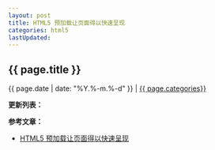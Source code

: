 ```yaml
---
layout: post
title: HTML5 预加载让页面得以快速呈现
categories: html5
lastUpdated:
---
```


## {{ page.title }}

{{ page.date | date: "%Y.%-m.%-d" }} | <a href="/archive#{{ page.categories }}">{{ page.categories}}</a>



**更新列表：**



**参考文章：**

* [HTML5 预加载让页面得以快速呈现][1]

[1]: https://www.jb51.net/html5/97653.html